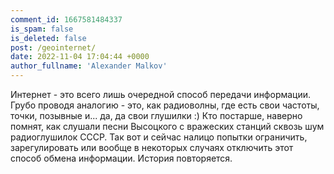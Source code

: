 ```yaml
---
comment_id: 1667581484337
is_spam: false
is_deleted: false
post: /geointernet/
date: 2022-11-04 17:04:44 +0000
author_fullname: 'Alexander Malkov'
---
```


Интернет - это всего лишь очередной способ передачи информации. Грубо проводя аналогию - это, как радиоволны, где есть свои частоты, точки, позывные и... да, да свои глушилки :) Кто постарше, наверно помнят, как слушали песни Высоцкого с вражеских станций сквозь шум радиоглушилок СССР.
Так вот и сейчас налицо попытки ограничить, зарегулировать или вообще в некоторых случаях отключить этот способ обмена информации.
История повторяется.
